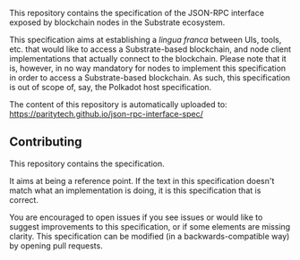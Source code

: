 This repository contains the specification of the JSON-RPC interface exposed by blockchain nodes in the Substrate ecosystem.

This specification aims at establishing a *lingua franca* between UIs, tools, etc. that would like to access a Substrate-based blockchain, and node client implementations that actually connect to the blockchain. Please note that it is, however, in no way mandatory for nodes to implement this specification in order to access a Substrate-based blockchain. As such, this specification is out of scope of, say, the Polkadot host specification.

The content of this repository is automatically uploaded to: https://paritytech.github.io/json-rpc-interface-spec/

## Contributing

This repository contains the specification.

It aims at being a reference point. If the text in this specification doesn't match what an implementation is doing, it is this specification that is correct.

You are encouraged to open issues if you see issues or would like to suggest improvements to this specification, or if some elements are missing clarity.
This specification can be modified (in a backwards-compatible way) by opening pull requests.
